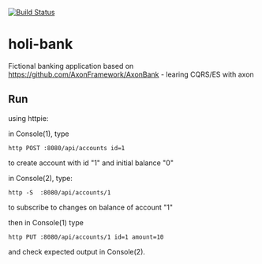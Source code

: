 [![Build Status](https://travis-ci.org/holisticon/holi-bank.svg?branch=master)](https://travis-ci.org/holisticon/holi-bank)

# holi-bank

Fictional banking application based on https://github.com/AxonFramework/AxonBank - learing CQRS/ES with axon


## Run

using httpie:

in Console(1), type 

`http POST :8080/api/accounts id=1`

to create account with id "1" and initial balance "0"


in Console(2), type:

`http -S  :8080/api/accounts/1`

to subscribe to changes on balance of account "1"

then in Console(1) type

`http PUT :8080/api/accounts/1 id=1 amount=10`

and check expected output in Console(2).

